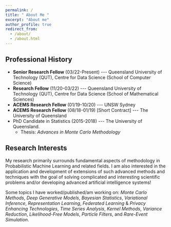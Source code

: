 ```yaml
---
permalink: /
title: " About Me "
excerpt: "About me"
author_profile: true
redirect_from: 
  - /about/
  - /about.html
---
```


## Professional History

* **Senior Research Fellow** (03/22-Present) --- Queensland University of Technology (QUT), Centre for Data Science (School of Computer Science)
* **Research Fellow** (11/20-03/22) --- Queensland University of Technology (QUT), Centre for Data Science (School of Mathematical Sciences)
* **ACEMS Research Fellow** (01/19-10/20) --- UNSW Sydney
* **ACEMS Research Fellow** (08/18-01/19) [Short Contract] --- The University of Queensland
* PhD Candidate in Statistics (2015-2018) --- The University of Queensland.
  * Thesis: *Advances in Monte Carlo Methodology*


## Research Interests
My research primarily surrounds fundamental aspects of methodology in Probabilistic Machine Learning and related fields. I am also interested in the application and development of extensions of such advanced methods and techniques with the goal of solving complicated and interesting scientific problems and/or developing advanced artificial intelligence systems!

Some topics I have worked/published/am working on: *Monte Carlo Methods*, *Deep Generative Models*, *Bayesian Statistics*, *Variational Inference*, *Representation Learning*, *Federated Learning* & *Privacy Enhancing Technologies*, *Time Series Analysis*, *Kernel Methods*, *Variance Reduction*, *Likelihood-Free Models*, *Particle Filters*, and *Rare-Event Simulation*.